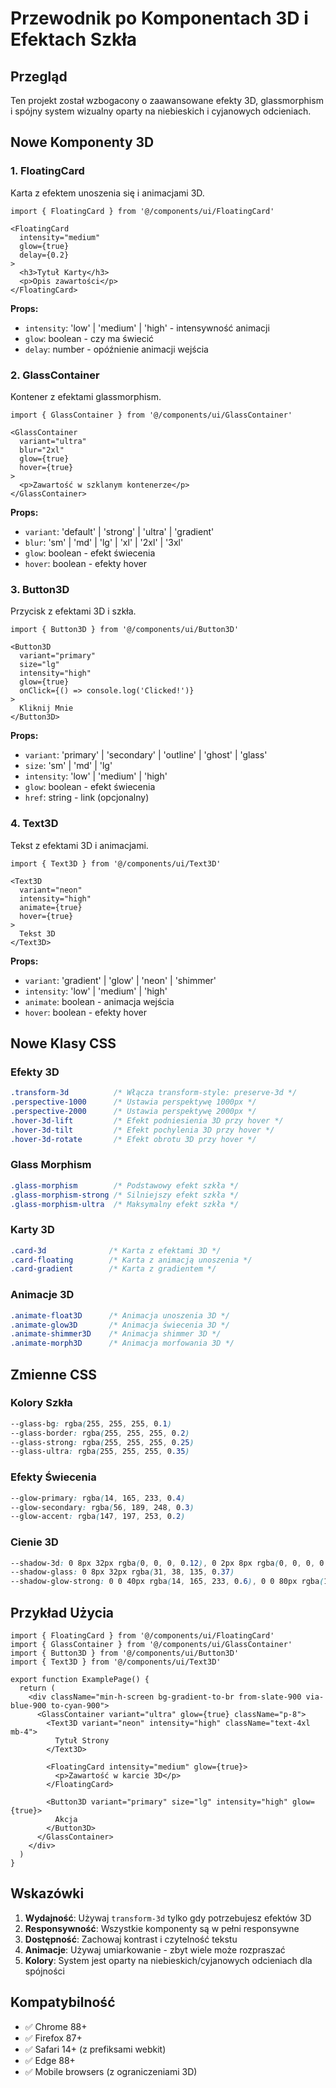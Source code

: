 # Przewodnik po Komponentach 3D i Efektach Szkła

## Przegląd

Ten projekt został wzbogacony o zaawansowane efekty 3D, glassmorphism i spójny system wizualny oparty na niebieskich i cyjanowych odcieniach.

## Nowe Komponenty 3D

### 1. FloatingCard

Karta z efektem unoszenia się i animacjami 3D.

```tsx
import { FloatingCard } from '@/components/ui/FloatingCard'

<FloatingCard 
  intensity="medium" 
  glow={true} 
  delay={0.2}
>
  <h3>Tytuł Karty</h3>
  <p>Opis zawartości</p>
</FloatingCard>
```

**Props:**

- `intensity`: 'low' | 'medium' | 'high' - intensywność animacji
- `glow`: boolean - czy ma świecić
- `delay`: number - opóźnienie animacji wejścia

### 2. GlassContainer

Kontener z efektami glassmorphism.

```tsx
import { GlassContainer } from '@/components/ui/GlassContainer'

<GlassContainer 
  variant="ultra" 
  blur="2xl" 
  glow={true}
  hover={true}
>
  <p>Zawartość w szklanym kontenerze</p>
</GlassContainer>
```

**Props:**

- `variant`: 'default' | 'strong' | 'ultra' | 'gradient'
- `blur`: 'sm' | 'md' | 'lg' | 'xl' | '2xl' | '3xl'
- `glow`: boolean - efekt świecenia
- `hover`: boolean - efekty hover

### 3. Button3D

Przycisk z efektami 3D i szkła.

```tsx
import { Button3D } from '@/components/ui/Button3D'

<Button3D 
  variant="primary" 
  size="lg" 
  intensity="high"
  glow={true}
  onClick={() => console.log('Clicked!')}
>
  Kliknij Mnie
</Button3D>
```

**Props:**

- `variant`: 'primary' | 'secondary' | 'outline' | 'ghost' | 'glass'
- `size`: 'sm' | 'md' | 'lg'
- `intensity`: 'low' | 'medium' | 'high'
- `glow`: boolean - efekt świecenia
- `href`: string - link (opcjonalny)

### 4. Text3D

Tekst z efektami 3D i animacjami.

```tsx
import { Text3D } from '@/components/ui/Text3D'

<Text3D 
  variant="neon" 
  intensity="high" 
  animate={true}
  hover={true}
>
  Tekst 3D
</Text3D>
```

**Props:**

- `variant`: 'gradient' | 'glow' | 'neon' | 'shimmer'
- `intensity`: 'low' | 'medium' | 'high'
- `animate`: boolean - animacja wejścia
- `hover`: boolean - efekty hover

## Nowe Klasy CSS

### Efekty 3D

```css
.transform-3d          /* Włącza transform-style: preserve-3d */
.perspective-1000      /* Ustawia perspektywę 1000px */
.perspective-2000      /* Ustawia perspektywę 2000px */
.hover-3d-lift         /* Efekt podniesienia 3D przy hover */
.hover-3d-tilt         /* Efekt pochylenia 3D przy hover */
.hover-3d-rotate       /* Efekt obrotu 3D przy hover */
```

### Glass Morphism

```css
.glass-morphism        /* Podstawowy efekt szkła */
.glass-morphism-strong /* Silniejszy efekt szkła */
.glass-morphism-ultra  /* Maksymalny efekt szkła */
```

### Karty 3D

```css
.card-3d              /* Karta z efektami 3D */
.card-floating        /* Karta z animacją unoszenia */
.card-gradient        /* Karta z gradientem */
```

### Animacje 3D

```css
.animate-float3D      /* Animacja unoszenia 3D */
.animate-glow3D       /* Animacja świecenia 3D */
.animate-shimmer3D    /* Animacja shimmer 3D */
.animate-morph3D      /* Animacja morfowania 3D */
```

## Zmienne CSS

### Kolory Szkła

```css
--glass-bg: rgba(255, 255, 255, 0.1)
--glass-border: rgba(255, 255, 255, 0.2)
--glass-strong: rgba(255, 255, 255, 0.25)
--glass-ultra: rgba(255, 255, 255, 0.35)
```

### Efekty Świecenia

```css
--glow-primary: rgba(14, 165, 233, 0.4)
--glow-secondary: rgba(56, 189, 248, 0.3)
--glow-accent: rgba(147, 197, 253, 0.2)
```

### Cienie 3D

```css
--shadow-3d: 0 8px 32px rgba(0, 0, 0, 0.12), 0 2px 8px rgba(0, 0, 0, 0.08)
--shadow-glass: 0 8px 32px rgba(31, 38, 135, 0.37)
--shadow-glow-strong: 0 0 40px rgba(14, 165, 233, 0.6), 0 0 80px rgba(14, 165, 233, 0.3)
```

## Przykład Użycia

```tsx
import { FloatingCard } from '@/components/ui/FloatingCard'
import { GlassContainer } from '@/components/ui/GlassContainer'
import { Button3D } from '@/components/ui/Button3D'
import { Text3D } from '@/components/ui/Text3D'

export function ExamplePage() {
  return (
    <div className="min-h-screen bg-gradient-to-br from-slate-900 via-blue-900 to-cyan-900">
      <GlassContainer variant="ultra" glow={true} className="p-8">
        <Text3D variant="neon" intensity="high" className="text-4xl mb-4">
          Tytuł Strony
        </Text3D>
        
        <FloatingCard intensity="medium" glow={true}>
          <p>Zawartość w karcie 3D</p>
        </FloatingCard>
        
        <Button3D variant="primary" size="lg" intensity="high" glow={true}>
          Akcja
        </Button3D>
      </GlassContainer>
    </div>
  )
}
```

## Wskazówki

1. **Wydajność**: Używaj `transform-3d` tylko gdy potrzebujesz efektów 3D
2. **Responsywność**: Wszystkie komponenty są w pełni responsywne
3. **Dostępność**: Zachowaj kontrast i czytelność tekstu
4. **Animacje**: Używaj umiarkowanie - zbyt wiele może rozpraszać
5. **Kolory**: System jest oparty na niebieskich/cyjanowych odcieniach dla spójności

## Kompatybilność

- ✅ Chrome 88+
- ✅ Firefox 87+
- ✅ Safari 14+ (z prefiksami webkit)
- ✅ Edge 88+
- ✅ Mobile browsers (z ograniczeniami 3D)
